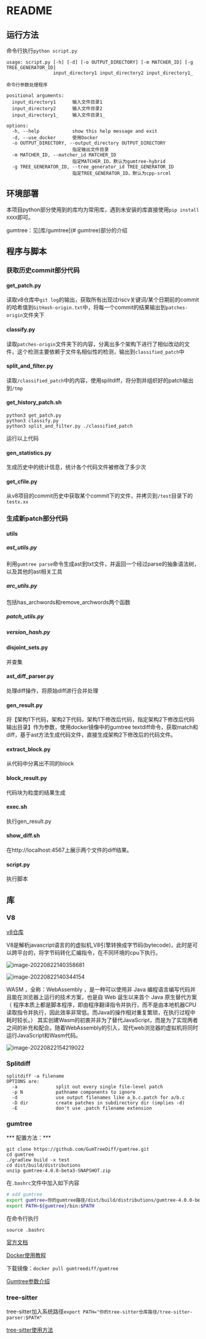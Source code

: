 # README

## 运行方法

命令行执行`python script.py`

```
usage: script.py [-h] [-d] [-o OUTPUT_DIRECTORY] [-m MATCHER_ID] [-g TREE_GENERATOR_ID]
                 input_directory1 input_directory2 input_directory1_

命令行参数处理程序

positional arguments:
  input_directory1      输入文件目录1
  input_directory2      输入文件目录2
  input_directory1_     输入文件目录1_

options:
  -h, --help            show this help message and exit
  -d, --use_docker      使用Docker
  -o OUTPUT_DIRECTORY, --output_directory OUTPUT_DIRECTORY
                        指定输出文件目录
  -m MATCHER_ID, --matcher_id MATCHER_ID
                        指定MATCHER_ID，默认为gumtree-hybrid
  -g TREE_GENERATOR_ID, --tree_generator_id TREE_GENERATOR_ID
                        指定TREE_GENERATOR_ID，默认为cpp-srcml
```

## 环境部署

本项目python部分使用到的库均为常用库，遇到未安装的库直接使用`pip install XXXX`即可。

gumtree：见[库/gumtree](# gumtree)部分的介绍

## 程序与脚本

### 获取历史commit部分代码

#### get_patch.py

读取v8仓库中`git log`的输出，获取所有出现过riscv关键词/某个日期前的commit的哈希值到`GitHash-origin.txt`中，将每一个commit的结果输出到`patches-origin`文件夹下

#### classify.py

读取`patches-origin`文件夹下的内容，分离出多个架构下进行了相似改动的文件，这个检测主要依赖于文件名相似性的检测，输出到`classified_patch`中

#### split_and_filter.py

读取`/classified_patch`中的内容，使用splitdiff，将分割并组织好的patch输出到`/tmp`

#### get_history_patch.sh

```shell
python3 get_patch.py
python3 classify.py
python3 split_and_filter.py ./classified_patch
```

运行以上代码

#### gen_statistics.py

生成历史中的统计信息，统计各个代码文件被修改了多少次

#### get_cfile.py

从v8项目的commit历史中获取某个commit下的文件，并拷贝到`/test`目录下的`testx.xx`

### 生成新patch部分代码

#### utils

##### ast_utils.py

利用`gumtree parse`命令生成ast到txt文件，并返回一个经过parse的抽象语法树，以及其他的ast相关工具

##### arc_utils.py

包括has_archwords和remove_archwords两个函数

##### patch_utils.py



##### version_hash.py



#### disjoint_sets.py

并查集

#### ast_diff_parser.py

处理diff操作，将原始diff进行合并处理

#### gen_result.py

将【架构1下代码，架构2下代码，架构1下修改后代码，指定架构2下修改后代码输出目录】作为参数，使用docker镜像中的gumtree textdiff命令，获取match和diff，基于ast方法生成代码文件，直接生成架构2下修改后的代码文件。

#### extract_block.py

从代码中分离出不同的block

#### block_result.py

代码块为粒度的结果生成

#### exec.sh

执行gen_result.py

#### show_diff.sh

在http://localhost:4567上展示两个文件的diff结果。

####  script.py

执行脚本

## 库

### V8

[v8仓库]( https://github.com/v8/v8.git)

V8是解析javascript语言的的虚拟机,V8引擎转换成字节码(bytecode)，此时是可以跨平台的，将字节码转化汇编指令，在不同环境的cpu下执行。

![image-20220822140358681](./img/image-20220822140358681.png)

![image-20220822140344154](./img/image-20220822140344154.png)

 WASM ，全称：WebAssembly ，是一种可以使用非 Java 编程语言编写代码并且能在浏览器上运行的技术方案，也是自 Web 诞生以来首个 Java 原生替代方案（ 程序本质上都是脚本程序，即由程序翻译指令并执行，而不是由本地机器CPU读取指令并执行，因此效率非常低。而Java的操作相对重复繁琐，在执行过程中耗时较长。）
 其实创建Wasm的初衷并非为了替代JavaScript，而是为了实现两者之间的补充和配合。随着WebAssembly的引入，现代web浏览器的虚拟机将同时运行JavaScript和Wasm代码。

![image-20220822154219022](./img/image-20220822154219022.png)

### Splitdiff

```
splitdiff -a filename
OPTIONS are:
  -a              split out every single file-level patch
  -p N            pathname components to ignore
  -d              use output filenames like a_b.c.patch for a/b.c
  -D dir          create patches in subdirectory dir (implies -d)
  -E              don't use .patch filename extension
```

### gumtree

*** 配置方法：***

```shell
git clone https://github.com/GumTreeDiff/gumtree.git
cd gumtree
./gradlew build -x test
cd dist/build/distributions
unzip gumtree-4.0.0-beta3-SNAPSHOT.zip
```

在`.bashrc`文件中加入如下内容

```bash
# add gumtree
export gumtree=你的gumtree路径/dist/build/distributions/gumtree-4.0.0-beta3-SNAPSHOT
export PATH=${gumtree}/bin:$PATH
```

在命令行执行

```shell
source .bashrc
```

[官方文档](https://github.com/GumTreeDiff/gumtree/wiki/Commands#overriding-properties)

[Docker使用教程](https://github.com/GumTreeDiff/gumtree/tree/main/docker)

下载镜像：`docker pull gumtreediff/gumtree`

[Gumtree参数介绍](https://github.com/GumTreeDiff/gumtree/blob/089b3d5aaddb1c31385862440e889f4b90776b85/core/src/main/java/com/github/gumtreediff/matchers/ConfigurationOptions.java#L58)

### tree-sitter

tree-sitter加入系统路径`export PATH="你的tree-sitter仓库路径/tree-sitter-parser:$PATH"`

[tree-sitter使用方法](https://blog.csdn.net/qq_38808667/article/details/128052617?spm=1001.2101.3001.6650.6&utm_medium=distribute.pc_relevant.none-task-blog-2%7Edefault%7EBlogCommendFromBaidu%7ERate-6-128052617-blog-128006684.235%5Ev38%5Epc_relevant_sort&depth_1-utm_source=distribute.pc_relevant.none-task-blog-2%7Edefault%7EBlogCommendFromBaidu%7ERate-6-128052617-blog-128006684.235%5Ev38%5Epc_relevant_sort&utm_relevant_index=12)
